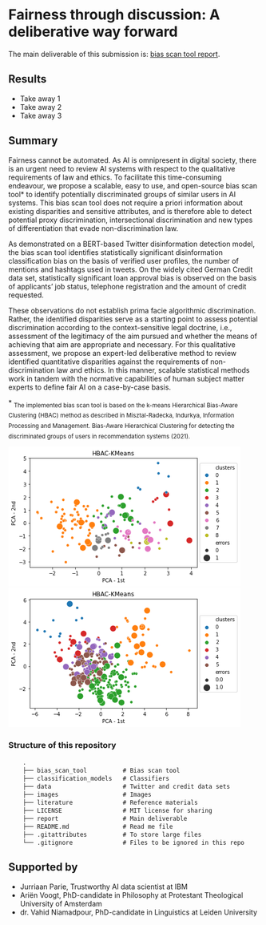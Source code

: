# Fairness through discussion: A deliberative way forward

The main deliverable of this submission is: [bias scan tool report](https://github.com/NGO-Algorithm-Audit/AI_Audit_Challenge/blob/master/Bias_scan_tool_report.docx).

## Results

- Take away 1
- Take away 2
- Take away 3

## Summary
Fairness cannot be automated. As AI is omnipresent in digital society, there is an urgent need to review AI systems with respect to the qualitative requirements of law and ethics. To facilitate this time-consuming endeavour, we propose a scalable, easy to use, and open-source bias scan tool\* to identify potentially discriminated groups of similar users in AI systems. This bias scan tool does not require a priori information about existing disparities and sensitive attributes, and is therefore able to detect potential proxy discrimination, intersectional discrimination and new types of differentiation that evade non-discrimination law. 

As demonstrated on a BERT-based Twitter disinformation detection model, the bias scan tool identifies statistically significant disinformation classification bias on the basis of verified user profiles, the number of mentions and hashtags used in tweets. On the widely cited German Credit data set, statistically significant loan approval bias is observed on the basis of applicants’ job status, telephone registration and the amount of credit requested. 

These observations do not establish prima facie algorithmic discrimination. Rather, the identified disparities serve as a starting point to assess potential discrimination according to the context-sensitive legal doctrine, i.e., assessment of the legitimacy of the aim pursued and whether the means of achieving that aim are appropriate and necessary. For this qualitative assessment, we propose an expert-led deliberative method to review identified quantitative disparities against the requirements of non-discrimination law and ethics. In this manner, scalable statistical methods work in tandem with the normative capabilities of human subject matter experts to define fair AI on a case-by-case basis.

\* <sub>The implemented bias scan tool is based on the k-means Hierarchical Bias-Aware Clustering (HBAC) method as described in Misztal-Radecka, Indurkya, Information Processing and Management. Bias-Aware Hierarchical Clustering for detecting the discriminated groups of users in recommendation systems (2021).</sub>


![image](./images/HBAC_disinformation.png)
![image](./images/HBAC_loan_approval.png)

### Structure of this repository
```
    .
    ├── bias_scan_tool          # Bias scan tool 
    ├── classification_models   # Classifiers
    ├── data                    # Twitter and credit data sets
    ├── images                  # Images
    ├── literature              # Reference materials
    ├── LICENSE                 # MIT license for sharing 
    ├── report                  # Main deliverable
    ├── README.md               # Read me file 
    ├── .gitattributes          # To store large files
    └── .gitignore              # Files to be ignored in this repo
```


## Supported by
- Jurriaan Parie, Trustworthy AI data scientist at IBM
- Ariën Voogt, PhD-candidate in Philosophy at Protestant Theological University of Amsterdam
- dr. Vahid Niamadpour, PhD-candidate in Linguistics at Leiden University